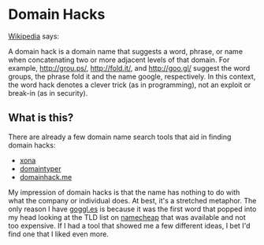 Domain Hacks
============

[Wikipedia][0] says: 

A domain hack is a domain name that suggests a word, phrase, or name when concatenating two or more adjacent levels of that domain. For example, http://grou.ps/, http://fold.it/, and http://goo.gl/ suggest the word groups, the phrase fold it and the name google, respectively. In this context, the word hack denotes a clever trick (as in programming), not an exploit or break-in (as in security).

What is this?
-------------

There are already a few domain name search tools that aid in finding domain hacks:

* [xona][1]
* [domaintyper][2]
* [domainhack.me][3]

My impression of domain hacks is that the name has nothing to do with what the company or individual does. At best, it's a stretched metaphor. The only reason I have [goggl.es][4] is because it was the first word that popped into my head looking at the TLD list on [namecheap][5] that was available and not too expensive. If I had a tool that showed me a few different ideas, I bet I'd find one that I liked even more. 

  [0]: http://en.wikipedia.org/wiki/Domain_hack
  [1]: http://xona.com/domainhacks/
  [2]: http://domaintyper.com/
  [3]: http://www.domainhack.me/
  [4]: http://goggl.es/
  [5]: http://www.namecheap.com/
